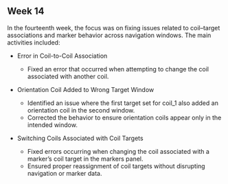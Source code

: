 ## Week 14

In the fourteenth week, the focus was on fixing issues related to coil–target associations and marker behavior across navigation windows. The main activities included:

- Error in Coil-to-Coil Association
    - Fixed an error that occurred when attempting to change the coil associated with another coil.

- Orientation Coil Added to Wrong Target Window
    - Identified an issue where the first target set for coil_1 also added an orientation coil in the second window.
    - Corrected the behavior to ensure orientation coils appear only in the intended window.

- Switching Coils Associated with Coil Targets
    - Fixed errors occurring when changing the coil associated with a marker’s coil target in the markers panel.
    - Ensured proper reassignment of coil targets without disrupting navigation or marker data.